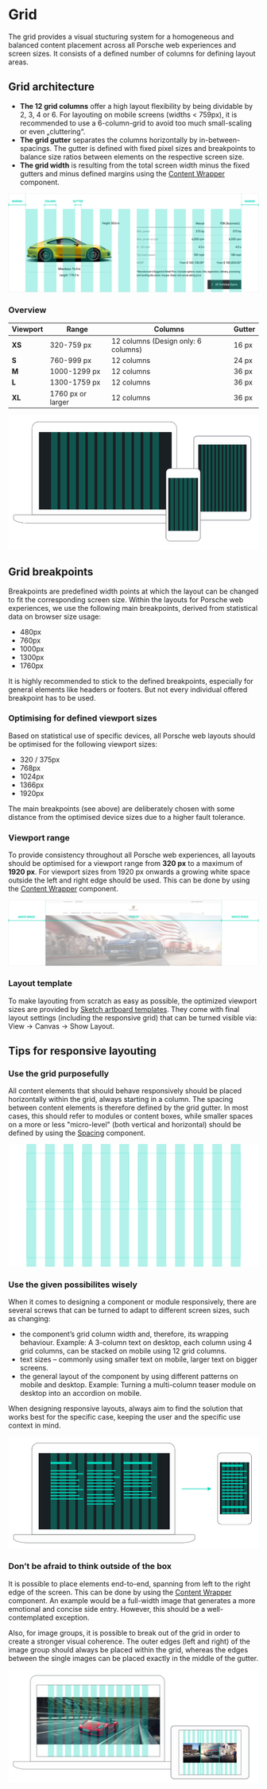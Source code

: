 # Grid
The grid provides a visual stucturing system for a homogeneous and balanced content placement across all Porsche web experiences and screen sizes. It consists of a defined number of columns for defining layout areas.

## Grid architecture

- **The 12 grid columns** offer a high layout flexibility by
being dividable by 2, 3, 4 or 6. For layouting on mobile screens (widths < 759px), it is recommended to use a 6-column-grid to avoid too much small-scaling or even „cluttering“.
- **The grid gutter** separates the columns horizontally by in-between-spacings.
The gutter is defined with fixed pixel sizes and breakpoints to balance size
ratios between elements on the respective screen size. 
- **The grid width** is resulting from the total screen width minus the fixed gutters and minus defined margins using the [Content Wrapper](#/components/layout/content-wrapper) component.

![Porsche Design System grid architecture](./assets/grid-components.png)

### Overview 

| Viewport | Range | Columns | Gutter | 
| -------- | -------- | -------- | -------- | 
| **XS** | 320-759 px | 12 columns (Design only: 6 columns) |  16 px | 
| **S** | 760-999 px | 12 columns |  24 px |
| **M** | 1000-1299 px | 12 columns | 36 px| 
| **L** | 1300-1759 px  |  12 columns | 36 px |  
| **XL** | 1760 px or larger |  12 columns | 36 px | 

![Porsche Design System grid architecture](./assets/grid-viewports.png)

## Grid breakpoints 
Breakpoints are predefined width points at which the layout can be changed to fit the corresponding screen size.
Within the layouts for Porsche web experiences, we use the following main breakpoints, derived from statistical data on browser size usage: 

- 480px
- 760px
- 1000px 
- 1300px
- 1760px

It is highly recommended to stick to the defined breakpoints, especially for general elements like headers or footers. But not every individual offered breakpoint has to be used.

### Optimising for defined viewport sizes

Based on statistical use of specific devices, all Porsche web layouts should be optimised for the following viewport sizes: 

- 320 / 375px
- 768px
- 1024px
- 1366px
- 1920px

The main breakpoints (see above) are deliberately chosen with some distance from the optimised device sizes due to a higher fault tolerance.

### Viewport range

To provide consistency throughout all Porsche web experiences, all layouts should be optimised for a viewport range from **320 px** 
to a maximum of **1920 px**. For viewport sizes from 1920 px onwards a growing white space outside the left and right edge should be used.
This can be done by using the [Content Wrapper](#/components/layout/content-wrapper) component.

![Porsche Design System grid architecture](./assets/grid-maxwidth.png)

### Layout template 
To make layouting from scratch as easy as possible, the
optimized viewport sizes are provided by [Sketch artboard templates](http://designsystem.porsche.com/latest/porsche-design-system-layout-template.sketch). They
come with final layout settings (including the responsive grid) that can be turned visible via: View → Canvas →
Show Layout.

## Tips for responsive layouting

### Use the grid purposefully

All content elements that should behave responsively should be placed horizontally within the grid, always starting in a column. The spacing between content elements is therefore defined by the grid gutter. 
In most cases, this should refer to modules or content boxes, while smaller spaces on a more or less "micro-level" (both vertical and horizontal) should be defined by using the [Spacing](#/components/layout/spacing) component.

![Porsche Design System grid alignment](./assets/grid-alignment.png)

### Use the given possibilites wisely

When it comes to designing a component or module responsively, there are several screws that can be turned to adapt to different screen sizes, such as changing:

- the component’s grid column width and, therefore, its wrapping behaviour. Example: A 3-column text on desktop, each column using 4 grid columns, can be stacked on mobile using 12 grid columns.
- text sizes – commonly using smaller text on mobile, larger text on bigger screens.
- the general layout of the component by using different patterns on mobile and desktop. Example: Turning a multi-column teaser module on desktop into an accordion on mobile.

When designing responsive layouts, always aim to find the solution that works best for the specific case, keeping the user and the specific use context in mind.

![Porsche Design System grid behaviour](./assets/grid-behaviour.png)

### Don’t be afraid to think outside of the box

It is possible to place elements end-to-end, spanning from left to the right edge of the screen. 
This can be done by using the [Content Wrapper](#/components/layout/content-wrapper) component.
An example would be a full-width image that generates a more emotional and concise side entry. 
However, this should be a well-contemplated exception.

Also, for image groups, it is possible to break out of the grid in order to create a stronger visual coherence. 
The outer edges (left and right) of the image group should always be placed within the grid, 
whereas the edges between the single images can be placed exactly in the middle of the gutter.

![End-to-end placement](./assets/grid-endtoend.png)
